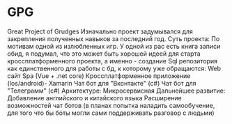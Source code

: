 # GPG
Great Project of Grudges
Изначально проект задумывался для закрепления полученных навыков за последний год.
Суть проекта: По мотивам одной из излюбленных игр. У одной из рас есть книга записи обид, я подумал, что это может быть хорошей идеей для старта кроссплатформенного проекта, а именно - создание Sql репозитория как единственного для работы с бд, к которому уже обращаются:
  Web сайт Spa (Vue + .net core)
  Кроссплатформенное приложение (Ios/android)- Xamarin
  Чат бот для "Вконтакте" (c#)
  Чат бот для "Телеграмм" (с#)
Архитектуре: Микросервисная
Дальнейшее развитие: 
  Добавление английского и китайского языка
  Расширение возможностей чат ботов (в планах попытка наладить самообучение, для того что бы боты могли сами поддерживать разговор с людьми)
  
